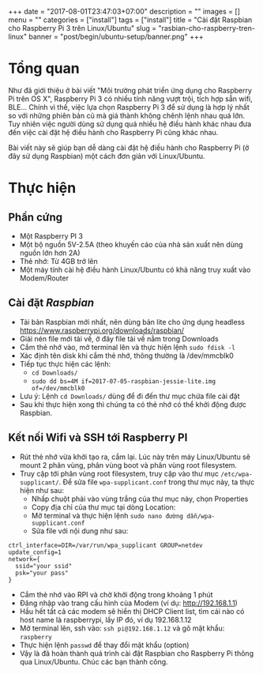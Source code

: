 +++
date = "2017-08-01T23:47:03+07:00"
description = ""
images = []
menu = ""
categories = ["install"]
tags = ["install"]
title = "Cài đặt Raspbian cho Raspberry Pi 3 trên Linux/Ubuntu"
slug = "rasbian-cho-raspberry-tren-linux"
banner = "post/begin/ubuntu-setup/banner.png"
+++

# Tổng quan
Như đã giới thiệu ở bài viết "Môi trường phát triển ứng dụng cho Raspberry Pi trên OS X", Raspberry Pi 3 có nhiều tính năng vượt trội, tích hợp sẵn wifi, BLE... Chính vì thế, việc lựa chọn Raspberry Pi 3 để sử dụng là hợp lý nhất so với những phiên bản cũ mà giá thành không chênh lệnh nhau quá lớn. Tuy nhiên việc người dùng sử dụng quá nhiều hệ điều hành khác nhau đưa đến việc cài đặt hệ điều hành cho Raspberry Pi cũng khác nhau.

Bài viết này sẽ giúp bạn dễ dàng cài đặt hệ điều hành cho Raspberry Pi (ở đây sử dụng Raspbian) một cách đơn giản với Linux/Ubuntu.

# Thực hiện
## Phần cứng
- Một Raspberry PI 3
- Một bộ nguồn 5V-2.5A (theo khuyến cáo của nhà sản xuất nên dùng nguồn lớn hơn 2A)
- Thẻ nhớ: Từ 4GB trở lên
- Một máy tính cài hệ điều hành Linux/Ubuntu có khả năng truy xuất vào Modem/Router

## Cài đặt *Raspbian*
- Tải bản Raspbian mới nhất, nên dùng bản lite cho ứng dụng headless https://www.raspberrypi.org/downloads/raspbian/
- Giải nén file mới tải về, ở đây file tải về nằm trong Downloads
- Cắm thẻ nhớ vào, mở terminal lên và thực hiện lệnh `sudo fdisk -l`
- Xác định tên disk khi cắm thẻ nhớ, thông thường là /dev/mmcblk0
- Tiếp tục thực hiện các lệnh:
    - `cd Downloads/`
    - `sudo dd bs=4M if=2017-07-05-raspbian-jessie-lite.img of=/dev/mmcblk0`
- Lưu ý: Lệnh `cd Downloads/` dùng để đi đến thư mục chứa file cài đặt
- Sau khi thực hiện xong thì chúng ta có thẻ nhớ có thể khởi động được Raspbian.

## Kết nối Wifi và  SSH tới Raspberry PI
- Rút thẻ nhớ vừa khởi tạo ra, cắm lại. Lúc này trên máy Linux/Ubuntu sẽ mount 2 phân vùng, phân vùng boot và phân vùng root filesystem.
- Truy cập tới phân vùng root filesystem, truy cập vào thư mục `/etc/wpa-supplicant/`. Để sửa file `wpa-supplicant.conf` trong thư mục này, ta thực hiện như sau:
    - Nhấp chuột phải vào vùng trắng của thư mục này, chọn Properties
    - Copy địa chỉ của thư mục tại dòng Location:
    - Mở terminal và thực hiện lệnh `sudo nano đường dẫn/wpa-supplicant.conf`
    - Sửa file với nội dung như sau:

```
ctrl_interface=DIR=/var/run/wpa_supplicant GROUP=netdev
update_config=1
network={
  ssid="your ssid"
  psk="your pass"
}
```
- Cắm thẻ nhớ vào RPI và chờ khởi động trong khoảng 1 phút
- Đăng nhập vào trang cấu hình của Modem (ví dụ: http://192.168.1.1)
- Hầu hết tất cả các modem sẽ hiển thị DHCP Client list, tìm cái nào có host name là raspberrypi, lấy IP đó, ví dụ 192.168.1.12
- Mở terminal lên, ssh vào: `ssh pi@192.168.1.12` và gõ mật khẩu: `raspberry`
- Thực hiện lệnh `passwd` để thay đổi mật khẩu (option)
- Vậy là đã hoàn thành quá trình cài đặt Raspbian cho Raspberry Pi thông qua Linux/Ubuntu. Chúc các bạn thành công.
